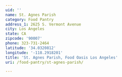 ```yaml
---
uid: ''
name: St. Agnes Parish
category: Food Pantry
address_1: 2625 S. Vermont Avenue
city: Los Angeles
state: CA
zipcode: '90007'
phone: 323-731-2464
latitude: '34.0320812'
longitude: '-118.2918201'
title: 'St. Agnes Parish, Food Oasis Los Angeles'
uri: /food-pantry/st-agnes-parish/

---
```


